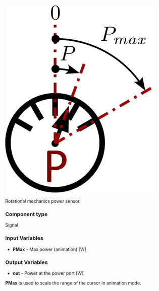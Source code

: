 ![Mechanic rotational power sensor picture](mechanicRotPowerSensor_help.svg)

Rotational mechanics power sensor.

### Component type
Signal

### Input Variables
* **PMax** - Max power (animation) [W]

### Output Variables
* **out** - Power at the power port [W]

**PMax** is used to scale the range of the cursor in animation mode.

<!---EQUATION --->

